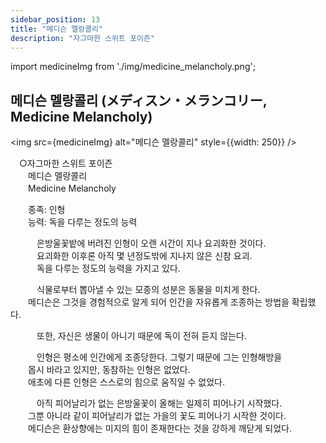 ```yaml
---
sidebar_position: 13
title: "메디슨 멜랑콜리"
description: "자그마한 스위트 포이즌"
---
```


import medicineImg from './img/medicine_melancholy.png';

## 메디슨 멜랑콜리 (メディスン・メランコリー, Medicine Melancholy)

<img src={medicineImg} alt="메디슨 멜랑콜리" style={{width: 250}} />

　○자그마한 스위트 포이즌  
　　메디슨 멜랑콜리  
　　Medicine Melancholy  

　　종족: 인형  
　　능력: 독을 다루는 정도의 능력  

　　　은방울꽃밭에 버려진 인형이 오랜 시간이 지나 요괴화한 것이다.  
　　　요괴화한 이후론 아직 몇 년정도밖에 지나지 않은 신참 요괴.  
　　　독을 다루는 정도의 능력을 가지고 있다.  

　　　식물로부터 뽑아낼 수 있는 모종의 성분은 동물을 미치게 한다.  
　　메디슨은 그것을 경험적으로 알게 되어 인간을 자유롭게 조종하는 방법을 확립했다.  

　　　또한, 자신은 생물이 아니기 때문에 독이 전혀 듣지 않는다.  

　　　인형은 평소에 인간에게 조종당한다. 그렇기 때문에 그는 인형해방을  
　　몹시 바라고 있지만, 동참하는 인형은 없었다.  
　　애초에 다른 인형은 스스로의 힘으로 움직일 수 없었다.  

　　　아직 피어날리가 없는 은방울꽃이 올해는 일제히 피어나기 시작했다.  
　　그뿐 아니라 같이 피어날리가 없는 가을의 꽃도 피어나기 시작한 것이다.  
　　메디슨은 환상향에는 미지의 힘이 존재한다는 것을 강하게 깨닫게 되었다.  
